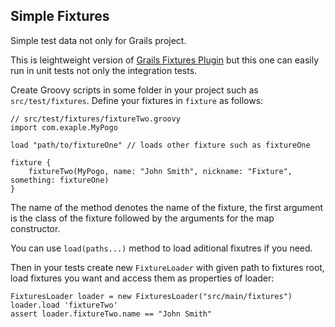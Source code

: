 Simple Fixtures
-------------------------------

Simple test data not only for Grails project.

This is leightweight version of [Grails Fixtures Plugin](grails.org/plugin/fixtures) but this one can easily run in unit tests not only the integration tests.

Create Groovy scripts in some folder in your project such as `src/test/fixtures`. Define your fixtures in `fixture` as follows:

```
// src/test/fixtures/fixtureTwo.groovy
import com.exaple.MyPogo

load "path/to/fixtureOne" // loads other fixture such as fixtureOne

fixture {
    fixtureTwo(MyPogo, name: "John Smith", nickname: "Fixture", something: fixtureOne)
}
```

The name of the method denotes the name of the fixture, the first argument is the class of the fixture followed by the arguments for the map constructor.

You can use `load(paths...)` method to load aditional fixutres if you need.

Then in your tests create new `FixtureLoader` with given path to fixtures root, load fixtures you want and access them as properties of loader:

```
FixturesLoader loader = new FixturesLoader("src/main/fixtures")
loader.load 'fixtureTwo'
assert loader.fixtureTwo.name == "John Smith"
```
